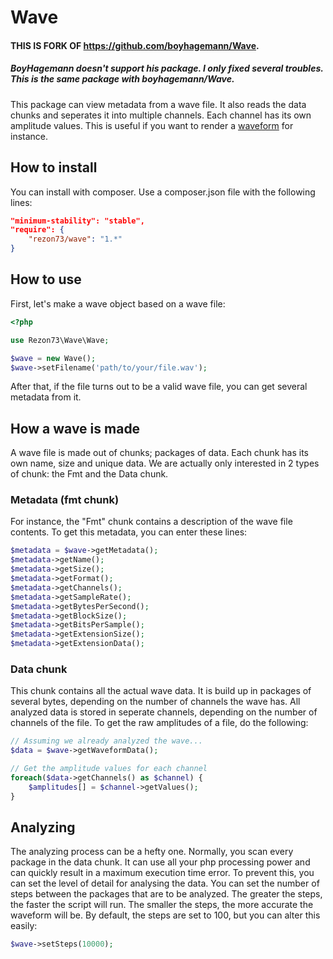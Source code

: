 # Wave

#### THIS IS FORK OF https://github.com/boyhagemann/Wave.
##### BoyHagemann doesn't support his package. I only fixed several troubles. This is the same package with boyhagemann/Wave. 

This package can view metadata from a wave file. It also reads the data chunks and seperates it into multiple channels.
Each channel has its own amplitude values. This is useful if you want to render a [waveform](http://github.com/boyhagemann/Waveform) for instance.

## How to install

You can install with composer. Use a composer.json file with the following lines:

```json
"minimum-stability": "stable",
"require": {
    "rezon73/wave": "1.*"
}
```

## How to use

First, let's make a wave object based on a wave file:
```php
<?php

use Rezon73\Wave\Wave;

$wave = new Wave();
$wave->setFilename('path/to/your/file.wav');
```

After that, if the file turns out to be a valid wave file, you can
get several metadata from it.

## How a wave is made

A wave file is made out of chunks; packages of data. 
Each chunk has its own name, size and unique data.
We are actually only interested in 2 types of chunk: the Fmt and the Data chunk.

### Metadata (fmt chunk)
For instance, the "Fmt" chunk contains a description of the wave file contents. To get this metadata,
you can enter these lines:
```php
$metadata = $wave->getMetadata();
$metadata->getName();
$metadata->getSize();
$metadata->getFormat();
$metadata->getChannels();
$metadata->getSampleRate();
$metadata->getBytesPerSecond();
$metadata->getBlockSize();
$metadata->getBitsPerSample();
$metadata->getExtensionSize();
$metadata->getExtensionData();
```

### Data chunk

This chunk contains all the actual wave data. It is build up in packages of several bytes, depending on the
number of channels the wave has. All analyzed data is stored in seperate channels, depending on the number of
channels of the file. To get the raw amplitudes of a file, do the following:
```php
// Assuming we already analyzed the wave...
$data = $wave->getWaveformData();

// Get the amplitude values for each channel
foreach($data->getChannels() as $channel) {
    $amplitudes[] = $channel->getValues();
}
```

## Analyzing

The analyzing process can be a hefty one. Normally, you scan every package in the data chunk. 
It can use all your php processing power and can quickly result in a maximum execution time error. 
To prevent this, you can set the level of detail for analysing the data.
You can set the number of steps between the packages that are to be analyzed.
The greater the steps, the faster the script will run. 
The smaller the steps, the more accurate the waveform will be.
By default, the steps are set to 100, but you can alter this easily:
```php
$wave->setSteps(10000);
```
